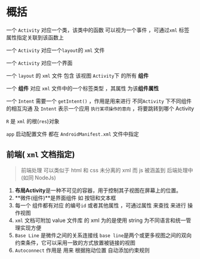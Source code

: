 概括
========

一个 `Activity` 对应一个类，该类中的函数 可以视为一个事件 ，可通过`xml` 标签属性指定关联到该函数上

一个 `Activity` 对应一个`layout`的 `xml` 文件

一个 `Activity` 对应一个界面

一个 `layout` 的 `xml` 文件 包含 该视图 `Activity`下 的所有 **组件**

一个 **组件** 对应 `xml` 文件中的一个标签类型 ，其属性 为该**组件属性**

一个 `Intent` 需要一个 `getIntent()` ，作用是用来进行 不同`Activity` 下不同组件 的相互沟通
  及 `Intent` 表示一个应用 `执行某项操作的意向` ，将要跳转到哪个 Activity

`R` 是 `xml` 的根(`res`)对象

`app` 启动配置文件 都在 `AndroidManifest.xml` 文件中指定



前端( `xml` 文档指定)
-----------

> 前端处理 可以类似于 html 和 css 未分离的 xml
> 而 js 被涵盖到 后端处理中(如同 NodeJs)

1. **布局Activity**是一种不可见的容器，用于控制其子视图在屏幕上的位置。
2. **微件(组件)**是界面组件
    如 按钮和文本框
3. 每一个 组件都有对应 的编号`id` 或者其他属性 ，可通过属性 来查找 来进行 操作视图
4. `xml` 文档可附加 value 文件库 的 xml 为的是使用 string 为不同语言和统一管理实现方便
5. `Base Line` 是微件之间的关系连接线
    `base line`是两个或更多视图之间的双向约束条件，它可以采用一致的方式放置被链接的视图
6. `Autoconnect` 作用是 用来 根据拖动位置 自动添加约束规则

